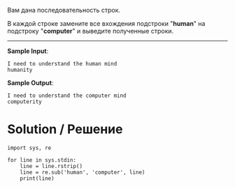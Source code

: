 Вам дана последовательность строк.

В каждой строке замените все вхождения подстроки "**human**" на подстроку "**computer**"﻿ и выведите полученные строки.

---

**Sample Input**:

```
I need to understand the human mind
humanity
```

**Sample Output**:

```
I need to understand the computer mind
computerity
```

# Solution / Решение

```
import sys, re

for line in sys.stdin:
    line = line.rstrip()
    line = re.sub('human', 'computer', line)
    print(line)
```
